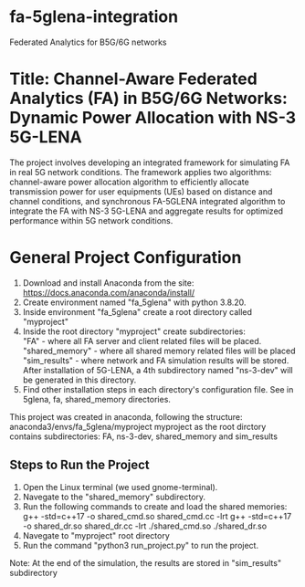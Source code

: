 # fa-5glena-integration
Federated Analytics for B5G/6G networks

# Title: Channel-Aware Federated Analytics (FA) in B5G/6G Networks: Dynamic Power Allocation with NS-3 5G-LENA

The project involves developing an integrated framework for simulating FA in real 5G network conditions. The framework applies two algorithms: channel-aware power allocation algorithm to efficiently allocate transmission power for user equipments (UEs) based on distance and channel conditions, and synchronous FA-5GLENA integrated algorithm to integrate the FA with NS-3 5G-LENA and aggregate results for optimized performance within 5G network conditions. 

# General Project Configuration
1. Download and install Anaconda from the site:  https://docs.anaconda.com/anaconda/install/
2. Create environment named "fa_5glena" with python 3.8.20.
3. Inside environment "fa_5glena" create a root directory called "myproject"
4. Inside the root directory "myproject" create subdirectories:<br />
      "FA" - where all FA server and client related files will be placed.<br />
      "shared_memory" - where all shared memory related files will be placed<br />
      "sim_results" - where network and FA simulation results will be stored.<br />
   After installation of 5G-LENA, a 4th subdirectory named "ns-3-dev" will be generated in this directory.
5. Find other installation steps in each directory's configuration file. See in 5glena, fa, shared_memory directories.

This project was created in anaconda, following the structure: anaconda3/envs/fa_5glena/myproject
myproject as the root dirctory contains subdirectories: FA, ns-3-dev, shared_memory and sim_results

## Steps to Run the Project
1. Open the Linux terminal (we used gnome-terminal).
2. Navegate to the "shared_memory" subdirectory.
3. Run the following commands to create and load the shared memories:
	g++ -std=c++17 -o shared_cmd.so shared_cmd.cc -lrt
	g++ -std=c++17 -o shared_dr.so shared_dr.cc -lrt
	./shared_cmd.so
	./shared_dr.so
4. Navegate to "myproject" root directory
5. Run the command "python3 run_project.py" to run the project.

Note: At the end of the simulation, the results are stored in "sim_results" subdirectory

